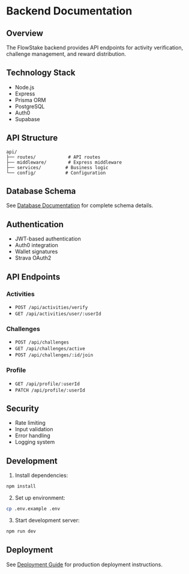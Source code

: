 # Backend Documentation

## Overview

The FlowStake backend provides API endpoints for activity verification, challenge management, and reward distribution.

## Technology Stack

- Node.js
- Express
- Prisma ORM
- PostgreSQL
- Auth0
- Supabase

## API Structure

```
api/
├── routes/            # API routes
├── middleware/        # Express middleware
├── services/         # Business logic
└── config/           # Configuration
```

## Database Schema

See [Database Documentation](../database/README.md) for complete schema details.

## Authentication

- JWT-based authentication
- Auth0 integration
- Wallet signatures
- Strava OAuth2

## API Endpoints

### Activities
- `POST /api/activities/verify`
- `GET /api/activities/user/:userId`

### Challenges
- `POST /api/challenges`
- `GET /api/challenges/active`
- `POST /api/challenges/:id/join`

### Profile
- `GET /api/profile/:userId`
- `PATCH /api/profile/:userId`

## Security

- Rate limiting
- Input validation
- Error handling
- Logging system

## Development

1. Install dependencies:
```bash
npm install
```

2. Set up environment:
```bash
cp .env.example .env
```

3. Start development server:
```bash
npm run dev
```

## Deployment

See [Deployment Guide](../deployment/README.md) for production deployment instructions.